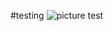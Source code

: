 
#testing
![picture test](https://plus.google.com/u/0/photos/photo/110654483927380056128/6386589423539171106?icm=false)
